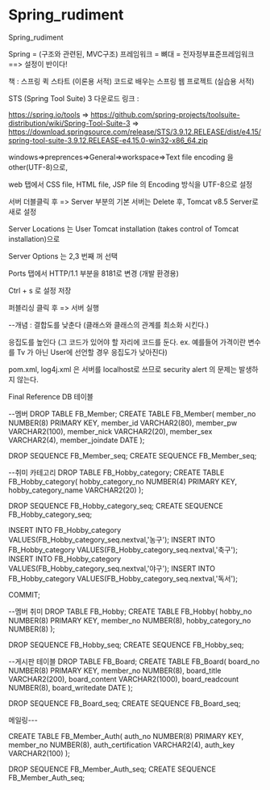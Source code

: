 # Spring_rudiment
Spring_rudiment

Spring = (구조와 관련된, MVC구조) 프레임워크 = 뼈대 = 전자정부표준프레임워크
==> 설정이 반이다!


책 : 스프링 퀵 스타트 (이론용 서적) 
     코드로 배우는 스프링 웹 프로젝트 (실습용 서적)


STS (Spring Tool Suite) 3 다운로드 링크 : 

https://spring.io/tools => 
https://github.com/spring-projects/toolsuite-distribution/wiki/Spring-Tool-Suite-3 =>
https://download.springsource.com/release/STS/3.9.12.RELEASE/dist/e4.15/spring-tool-suite-3.9.12.RELEASE-e4.15.0-win32-x86_64.zip


windows=>preprences=>General=>workspace=>Text file encoding 을 other(UTF-8)으로, 

web 탭에서 CSS file, HTML file, JSP file 의 Encoding 방식을 UTF-8으로 설정

서버 더블클릭 후 =>
Server 부분의 기본 서버는 Delete 후, Tomcat v8.5 Server로 새로 설정

Server Locations 는
User Tomcat installation (takes control of Tomcat installation)으로

Server Options 는 2,3 번째 꺼 선택

Ports 탭에서 HTTP/1.1 부분을 8181로 변경 (개발 환경용)

Ctrl + s 로 설정 저장

퍼블리싱 클릭 후 => 서버 실행


--개념 :
결합도를 낮춘다 (클래스와 클래스의 관계를 최소화 시킨다.)

응집도를 높인다 (그 코드가 있어야 할 자리에 코드를 둔다. ex. 예를들어 가격이란 변수를 Tv 가 아닌 User에 선언할 경우 응집도가 낮아진다)





pom.xml, log4j.xml 은 서버를 localhost로 쓰므로 security alert 의 문제는 발생하지 않는다.






Final Reference DB 테이블


--멤버 
DROP TABLE FB_Member;
CREATE TABLE FB_Member(
    member_no NUMBER(8) PRIMARY KEY,
    member_id VARCHAR2(80),
    member_pw VARCHAR2(100),
    member_nick VARCHAR2(20),
    member_sex VARCHAR2(4),
    member_joindate DATE
);

DROP SEQUENCE FB_Member_seq;
CREATE SEQUENCE FB_Member_seq;

--취미 카테고리
DROP TABLE FB_Hobby_category;
CREATE TABLE FB_Hobby_category(
    hobby_category_no NUMBER(4) PRIMARY KEY,
    hobby_category_name VARCHAR2(20)
);

DROP SEQUENCE FB_Hobby_category_seq;
CREATE SEQUENCE FB_Hobby_category_seq;

INSERT INTO FB_Hobby_category VALUES(FB_Hobby_category_seq.nextval,'농구');
INSERT INTO FB_Hobby_category VALUES(FB_Hobby_category_seq.nextval,'축구');
INSERT INTO FB_Hobby_category VALUES(FB_Hobby_category_seq.nextval,'야구');
INSERT INTO FB_Hobby_category VALUES(FB_Hobby_category_seq.nextval,'독서');

COMMIT;


--멤버 취미
DROP TABLE FB_Hobby;
CREATE TABLE FB_Hobby(
    hobby_no NUMBER(8) PRIMARY KEY,
    member_no NUMBER(8),
    hobby_category_no NUMBER(8)
);

DROP SEQUENCE FB_Hobby_seq;
CREATE SEQUENCE FB_Hobby_seq;

--게시판 테이블
DROP TABLE FB_Board;
CREATE TABLE FB_Board(
    board_no NUMBER(8) PRIMARY KEY,
    member_no NUMBER(8),
    board_title VARCHAR2(200),
    board_content VARCHAR2(1000),
    board_readcount NUMBER(8),
    board_writedate DATE
);

DROP SEQUENCE FB_Board_seq;
CREATE SEQUENCE FB_Board_seq;




메일링---


CREATE TABLE FB_Member_Auth(
    auth_no NUMBER(8) PRIMARY KEY,
    member_no NUMBER(8),
    auth_certification VARCHAR2(4),
    auth_key VARCHAR2(100)
);

DROP SEQUENCE FB_Member_Auth_seq;
CREATE SEQUENCE FB_Member_Auth_seq;
